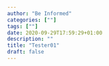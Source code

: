 ```yaml
---
author: "Be Informed"
categories: [""]
tags: [""]
date: 2020-09-29T17:59:29+01:00
description: ""
title: "Tester01"
draft: false
---
```

